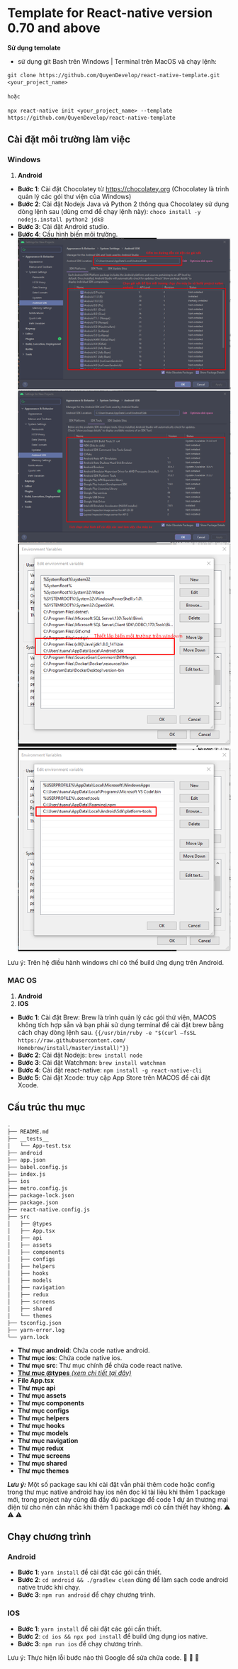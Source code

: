 # Template for React-native version 0.70 and above

**Sử dụng temolate**

- sử dụng git Bash trên Windows | Terminal trên MacOS và chạy lệnh:

```
git clone https://github.com/QuyenDevelop/react-native-template.git <your_project_name>

hoặc

npx react-native init <your_project_name> --template https://github.com/QuyenDevelop/react-native-template
```

## Cài đặt môi trường làm việc

### Windows

1. **Android**

- **Bước 1**: Cài đặt Chocolatey từ <https://chocolatey.org> (Chocolatey là trình quản lý các gói thư viện của Windows)
- **Bước 2**: Cài đặt Nodejs Java và Python 2 thông qua Chocolatey sử dụng dòng lệnh sau (dùng cmd để chạy lệnh này):
  `choco install -y nodejs.install python2 jdk8`
- **Bước 3**: Cài đặt Android studio.
- **Bước 4**: Cấu hình biến môi trường.
  ![android-setup1](./imgesDoc/android-setup1.png)
  ![android-setup1](./imgesDoc/android-setup2.png)
  ![android-setup1](./imgesDoc/android-setup3.png)
  ![android-setup1](./imgesDoc/android-setup4.png)

Lưu ý: Trên hệ điều hành windows chỉ có thể build ứng dụng trên Android.

### MAC OS

1. **Android**
2. **IOS**

- **Bước 1**: Cài đặt Brew: Brew là trình quản lý các gói thứ viện, MACOS không tích hợp sẵn và bạn phải sử dụng
  terminal để cài đặt brew bằng cách chạy dòng lệnh sau.
  `{{/usr/bin/ruby -e "$(curl –fsSL https://raw.githubusercontent.com/ Homebrew/install/master/install)"}}`
- **Bước 2**: Cài đặt Nodejs:
  `brew install node`
- **Bước 3**: Cài đặt Watchman:
  `brew install watchman`
- **Bước 4**: Cài đặt react-native:
  `npm install -g react-native-cli`
- **Bước 5**: Cài đặt Xcode: truy cập App Store trên MACOS để cài đặt Xcode.

## Cấu trúc thu mục

```
.
├── README.md
├── __tests__
│   └── App-test.tsx
├── android
├── app.json
├── babel.config.js
├── index.js
├── ios
├── metro.config.js
├── package-lock.json
├── package.json
├── react-native.config.js
├── src
│   ├── @types
│   ├── App.tsx
│   ├── api
│   ├── assets
│   ├── components
│   ├── configs
│   ├── helpers
│   ├── hooks
│   ├── models
│   ├── navigation
│   ├── redux
│   ├── screens
│   ├── shared
│   └── themes
├── tsconfig.json
├── yarn-error.log
└── yarn.lock
```

- **Thư mục android**: Chứa code native android.
- **Thư mục ios**: Chứa code native ios.
- **Thư mục src**: Thư mục chính để chứa code react native.
- [**Thư mục @types** _(xem chi tiết tại
  đây)_](https://github.com/mramra3004/ez-mobile/tree/develop/master/src/%40types)
- **File App.tsx**
- **Thư mục api**
- **Thư mục assets**
- **Thư mục components**
- **Thư mục configs**
- **Thư mục helpers**
- **Thư mục hooks**
- **Thư mục models**
- **Thư mục navigation**
- **Thư mục redux**
- **Thư mục screens**
- **Thư mục shared**
- **Thư mục themes**

**_Lưu ý:_** Một số package sau khi cài đặt vẫn phải thêm code hoặc config trong thư mục native android hay ios nên đọc
kĩ tài liệu khi thêm 1 package mới, trong project này cũng đã đầy đủ package để code 1 dự án thương mại điện tử cho nên
cân nhắc khi thêm 1 package mới có cần thiết hay không. :warning: :warning: :warning:

## Chạy chương trình

### Android

- **Bước 1**: `yarn install` để cài đặt các gói cần thiết.
- **Bước 2**: `cd android && ./gradlew clean` dùng để làm sạch code android native trước khi chạy.
- **Bước 3**: `npm run android` để chạy chương trình.

### IOS

- **Bước 1**: `yarn install` để cài đặt các gói cần thiết.
- **Bước 2**: `cd ios && npx pod install` để build ứng dụng ios native.
- **Bước 3**: `npm run ios` để chạy chương trình.

Lưu ý: Thực hiện lỗi bước nào thì Google để sửa chữa code. :wrench: :wrench: :wrench:
